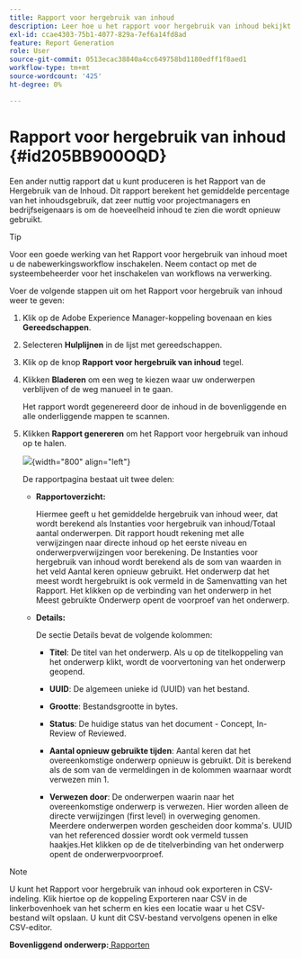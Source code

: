 ```yaml
---
title: Rapport voor hergebruik van inhoud
description: Leer hoe u het rapport voor hergebruik van inhoud bekijkt in AEM hulplijnen. Genereer het rapport om het percentage voor hergebruik van de inhoud te zoeken.
exl-id: ccae4303-75b1-4077-829a-7ef6a14fd8ad
feature: Report Generation
role: User
source-git-commit: 0513ecac38840a4cc649758bd1180edff1f8aed1
workflow-type: tm+mt
source-wordcount: '425'
ht-degree: 0%

---
```


# Rapport voor hergebruik van inhoud {#id205BB900OQD}

Een ander nuttig rapport dat u kunt produceren is het Rapport van de Hergebruik van de Inhoud. Dit rapport berekent het gemiddelde percentage van het inhoudsgebruik, dat zeer nuttig voor projectmanagers en bedrijfseigenaars is om de hoeveelheid inhoud te zien die wordt opnieuw gebruikt.

>[!TIP]
>
> Voor een goede werking van het Rapport voor hergebruik van inhoud moet u de nabewerkingsworkflow inschakelen. Neem contact op met de systeembeheerder voor het inschakelen van workflows na verwerking.

Voer de volgende stappen uit om het Rapport voor hergebruik van inhoud weer te geven:

1. Klik op de Adobe Experience Manager-koppeling bovenaan en kies **Gereedschappen**.

1. Selecteren **Hulplijnen** in de lijst met gereedschappen.

1. Klik op de knop **Rapport voor hergebruik van inhoud** tegel.

1. Klikken **Bladeren** om een weg te kiezen waar uw onderwerpen verblijven of de weg manueel in te gaan.

   Het rapport wordt gegenereerd door de inhoud in de bovenliggende en alle onderliggende mappen te scannen.

1. Klikken **Rapport genereren** om het Rapport voor hergebruik van inhoud op te halen.

   ![](images/content-reuse-uuid.png){width="800" align="left"}

   De rapportpagina bestaat uit twee delen:

   - **Rapportoverzicht:**

     Hiermee geeft u het gemiddelde hergebruik van inhoud weer, dat wordt berekend als Instanties voor hergebruik van inhoud/Totaal aantal onderwerpen. Dit rapport houdt rekening met alle verwijzingen naar directe inhoud op het eerste niveau en onderwerpverwijzingen voor berekening. De Instanties voor hergebruik van inhoud wordt berekend als de som van waarden in het veld Aantal keren opnieuw gebruikt. Het onderwerp dat het meest wordt hergebruikt is ook vermeld in de Samenvatting van het Rapport. Het klikken op de verbinding van het onderwerp in het Meest gebruikte Onderwerp opent de voorproef van het onderwerp.

   - **Details:**

     De sectie Details bevat de volgende kolommen:

      - **Titel**: De titel van het onderwerp. Als u op de titelkoppeling van het onderwerp klikt, wordt de voorvertoning van het onderwerp geopend.

      - **UUID**: De algemeen unieke id \(UUID\) van het bestand.

      - **Grootte**: Bestandsgrootte in bytes.

      - **Status**: De huidige status van het document - Concept, In-Review of Reviewed.

      - **Aantal opnieuw gebruikte tijden**: Aantal keren dat het overeenkomstige onderwerp opnieuw is gebruikt. Dit is berekend als de som van de vermeldingen in de kolommen waarnaar wordt verwezen min 1.

      - **Verwezen door**: De onderwerpen waarin naar het overeenkomstige onderwerp is verwezen. Hier worden alleen de directe verwijzingen \(first level\) in overweging genomen. Meerdere onderwerpen worden gescheiden door komma&#39;s. UUID van het referenced dossier wordt ook vermeld tussen haakjes.Het klikken op de de titelverbinding van het onderwerp opent de onderwerpvoorproef.


>[!NOTE]
>
> U kunt het Rapport voor hergebruik van inhoud ook exporteren in CSV-indeling. Klik hiertoe op de koppeling Exporteren naar CSV in de linkerbovenhoek van het scherm en kies een locatie waar u het CSV-bestand wilt opslaan. U kunt dit CSV-bestand vervolgens openen in elke CSV-editor.

**Bovenliggend onderwerp:**[ Rapporten](reports-intro.md)
